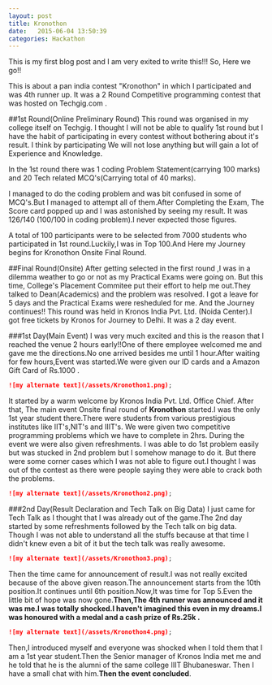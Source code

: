 ```yaml
---
layout: post
title: Kronothon
date:   2015-06-04 13:50:39
categories: Hackathon
---
```


This is my first blog post and I am very exited to write this!!! So, Here we go!!

This is about a pan india contest "Kronothon" in which I participated and was 4th runner up. It was a 2 Round Competitive programming contest that was hosted on Techgig.com . 

##1st Round(Online Preliminary Round)
This round was organised in my college itself on Techgig. I thought I will not be able to qualify 1st round but I have the habit of participating in every contest without bothering about it's result. I think by participating We will not lose anything but will gain a lot of Experience and Knowledge.

In the 1st round there was 1 coding Problem Statement(carrying 100 marks) and 20 Tech related MCQ's(Carrying total of 40 marks).

I managed to do the coding problem and was bit confused in some of MCQ's.But I managed to attempt all of them.After Completing the Exam, The Score card popped up and I was astonished by seeing my result. It was 126/140 (100/100 in coding problem).I never expected those figures.

A total of 100 participants were to be selected from 7000 students who participated in 1st round.Luckily,I was in Top 100.And Here my Journey begins for Kronothon Onsite Final Round. 

##Final Round(Onsite)
After getting selected in the first round ,I was in a dilemma weather to go or not as my Practical Exams were going on. But this time, College's Placement Commitee put their effort to help me out.They talked to Dean(Academics) and the problem was resolved. I got a leave for 5 days and the Practical Exams were resheduled for me. And the Journey continues!!
This round was held in Kronos India Pvt. Ltd. (Noida Center).I got free tickets by Kronos for Journey to Delhi. It was a 2 day event.

###1st Day(Main Event)
I was very much excited and this is the reason that I reached the venue 2 hours early!!One of there employee welcomed me and gave me the directions.No one arrived besides me until 1 hour.After waiting for few hours,Event was started.We were given our ID cards and a Amazon Gift Card of Rs.1000 .

```markdown
![my alternate text](/assets/Kronothon1.png);
``` 
It started by a warm welcome by Kronos India Pvt. Ltd. Office Chief. After that, The main event Onsite final round of **Kronothon** started.I was the only 1st year student there.There were students from various prestigious institutes like IIT's,NIT's and IIIT's. We were given two competitive programming problems which we have to complete in 2hrs. During the event we were also given refreshments. I was able to do 1st problem easily but was stucked in 2nd problem but I somehow manage to do it. But there were some corner cases which I was not able to figure out.I thought I was out of the contest as there were people saying they were able to crack both the problems.
```markdown
![my alternate text](/assets/Kronothon2.png);
``` 


###2nd Day(Result Declaration and Tech Talk on Big Data)
I just came for Tech Talk as I thought that I was already out of the game.The 2nd day started by some refreshments followed by the Tech talk on big data. Though I was not able to understand all the stuffs because at that time I didn't knew even a bit of it but the tech talk was really awesome.

```markdown
![my alternate text](/assets/Kronothon3.png);
``` 
Then the time came for announcement of result.I was not really excited because of the above given reason.The announcement starts from the 10th position.It continues until 6th position.Now,It was time for Top 5.Even the little bit of hope was now gone.**Then,The 4th runner was announced and it was me.I was totally shocked.I haven't imagined this even in my dreams.I was honoured with a medal and a cash prize of Rs.25k .**
```markdown
![my alternate text](/assets/Kronothon4.png);
``` 
Then,I introduced myself and everyone was shocked when I told them that I am a 1st year student.Then the Senior manager of Kronos India met me and he told that he is the alumni of the same college IIIT Bhubaneswar. Then I have a small chat with him.**Then the event concluded**.

